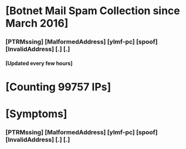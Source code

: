 # [Botnet Mail Spam Collection since March 2016]
### [PTRMssing] [MalformedAddress] [ylmf-pc] [spoof] [InvalidAddress] [.] [.]
#### [Updated every few hours]

# [Counting 99757 IPs]

# [Symptoms] 
###   [PTRMssing] [MalformedAddress] [ylmf-pc] [spoof] [InvalidAddress] [.] [.]
